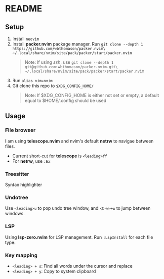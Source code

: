 # README

## Setup

1. Install `neovim`
2. Install **packer.nvim** package manager. Run `git clone --depth 1 https://github.com/wbthomason/packer.nvim\
 ~/.local/share/nvim/site/pack/packer/start/packer.nvim`
   > Note: If using *ssh*, use `git clone --depth 1 git@github.com:wbthomason/packer.nvim.git\
   > ~/.local/share/nvim/site/pack/packer/start/packer.nvim`
4. Run `alias vim=nvim`
5. Git clone this repo to `$XDG_CONFIG_HOME/`
    > Note: If $XDG_CONFIG_HOME is either not set or empty, a default equal to $HOME/.config should be used

## Usage

### File browser
I am using **telescope.nvim** and nvim's default **netrw** to navigae between files.
- Current short-cut for **telescope** is `<leading>ff`
- For **netrw**, use `:Ex`

### Treesitter
Syntax highlighter

### Undotree
Use `<leading>u` to pop undo tree window, and `<C-w>+w` to jump between windows.

### LSP
Using **lsp-zero.nvim** for LSP management.
Run `:LspInstall` for each file type.

### Key mapping
- `<leading> + s`: Find all words under the cursor and replace
- `<leading> + y`: Copy to system clipboard


